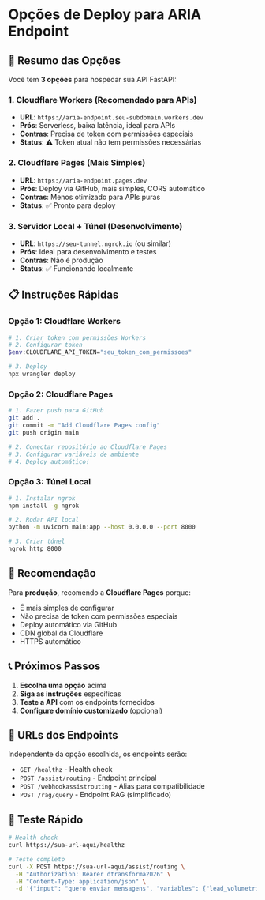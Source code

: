 # Opções de Deploy para ARIA Endpoint

## 🚀 Resumo das Opções

Você tem **3 opções** para hospedar sua API FastAPI:

### 1. Cloudflare Workers (Recomendado para APIs)

- **URL**: `https://aria-endpoint.seu-subdomain.workers.dev`
- **Prós**: Serverless, baixa latência, ideal para APIs
- **Contras**: Precisa de token com permissões especiais
- **Status**: ⚠️ Token atual não tem permissões necessárias

### 2. Cloudflare Pages (Mais Simples)

- **URL**: `https://aria-endpoint.pages.dev`
- **Prós**: Deploy via GitHub, mais simples, CORS automático
- **Contras**: Menos otimizado para APIs puras
- **Status**: ✅ Pronto para deploy

### 3. Servidor Local + Túnel (Desenvolvimento)

- **URL**: `https://seu-tunnel.ngrok.io` (ou similar)
- **Prós**: Ideal para desenvolvimento e testes
- **Contras**: Não é produção
- **Status**: ✅ Funcionando localmente

## 📋 Instruções Rápidas

### Opção 1: Cloudflare Workers

```bash
# 1. Criar token com permissões Workers
# 2. Configurar token
$env:CLOUDFLARE_API_TOKEN="seu_token_com_permissoes"

# 3. Deploy
npx wrangler deploy
```

### Opção 2: Cloudflare Pages

```bash
# 1. Fazer push para GitHub
git add .
git commit -m "Add Cloudflare Pages config"
git push origin main

# 2. Conectar repositório ao Cloudflare Pages
# 3. Configurar variáveis de ambiente
# 4. Deploy automático!
```

### Opção 3: Túnel Local

```bash
# 1. Instalar ngrok
npm install -g ngrok

# 2. Rodar API local
python -m uvicorn main:app --host 0.0.0.0 --port 8000

# 3. Criar túnel
ngrok http 8000
```

## 🎯 Recomendação

Para **produção**, recomendo a **Cloudflare Pages** porque:

- É mais simples de configurar
- Não precisa de token com permissões especiais
- Deploy automático via GitHub
- CDN global da Cloudflare
- HTTPS automático

## 📞 Próximos Passos

1. **Escolha uma opção** acima
2. **Siga as instruções** específicas
3. **Teste a API** com os endpoints fornecidos
4. **Configure domínio customizado** (opcional)

## 🔗 URLs dos Endpoints

Independente da opção escolhida, os endpoints serão:

- `GET /healthz` - Health check
- `POST /assist/routing` - Endpoint principal
- `POST /webhookassistrouting` - Alias para compatibilidade
- `POST /rag/query` - Endpoint RAG (simplificado)

## 🧪 Teste Rápido

```bash
# Health check
curl https://sua-url-aqui/healthz

# Teste completo
curl -X POST https://sua-url-aqui/assist/routing \
  -H "Authorization: Bearer dtransforma2026" \
  -H "Content-Type: application/json" \
  -d '{"input": "quero enviar mensagens", "variables": {"lead_volumetria": "1500"}}'
```
